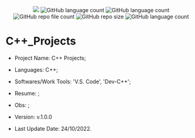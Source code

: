 <p align="center">
  <img src="http://img.shields.io/static/v1?label=STATUS&message=Concluded&color=blue&style=flat"/>
  <img alt="GitHub language count" src="https://img.shields.io/github/languages/count/Rafa-KozAnd/CPlusPlus_Projects">
  <img alt="GitHub language count" src="https://img.shields.io/github/languages/top/Rafa-KozAnd/CPlusPlus_Projects">
  <img alt="GitHub repo file count" src="https://img.shields.io/github/directory-file-count/Rafa-KozAnd/CPlusPlus_Projects">
  <img alt="GitHub repo size" src="https://img.shields.io/github/repo-size/Rafa-KozAnd/CPlusPlus_Projects">
  <img alt="GitHub language count" src="https://img.shields.io/github/license/Rafa-KozAnd/CPlusPlus_Projects">
</p>

# C++_Projects

- Project Name: C++ Projects;
- Languages: C++;
- Softwares/Work Tools: 'V.S. Code', 'Dev-C++';
- Resume: ;
- Obs: ;
- Version: v.1.0.0


- Last Update Date: 24/10/2022.

##
